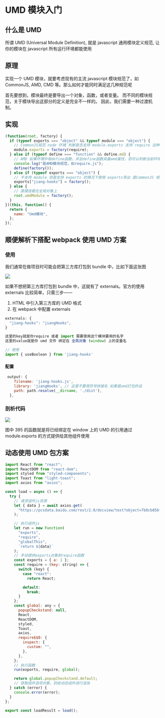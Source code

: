# UMD 模块入门

## 什么是 UMD

所谓 <text-line>UMD (Universal Module Definition)</text-line>, 就是 <text-line>javascript</text-line> 通用模块定义规范, 让你的模块在 <text-line>javascript</text-line> 所有运行环境都能使用

## 原理

实现一个 UMD 模块，就要考虑现有的主流 javascript 模块规范了，如 CommonJS, AMD, CMD 等。那么如何才能同时满足这几种规范呢

首先要想到，模块最终是要导出一个对象，函数，或者变量。
而不同的模块规范，关于模块导出这部分的定义是完全不一样的。
因此，我们需要一种过渡机制。

## 实现

```javascript
(function(root, factory) {
  if (typeof exports === "object" && typeof module === "object") {
    // CommonJS规范 node 环境 判断是否支持 module.exports 支持 require 这种方法
    module.exports = factory(require);
  } else if (typeof define === "function" && define.md) {
    // AMD 如果环境中有define函数，并且define函数具备amd属性，则可以判断当前环境满足AMD规范
    console.log("是AMD模块规范，如require.js");
    define(factory());
  } else if (typeof exports === "object") {
    // 不支持 module 但是支持 exports 的情况下使用 exports导出 是CommonJS 规范
    exports["jiang-hooks"] = factory();
  } else {
    // 直接挂载在全局对象上
    root.umdModule = factory();
  }
})(this, function() {
  return {
    name: "Umd模块",
  };
});
```

## 顺便解析下搭配 <text-line>webpack</text-line> 使用 <text-line>UMD</text-line> 方案

### 使用

我们通常在做项目时可能会把第三方库打包到 bundle 中，比如下面这张图

![](~@public/javascript/UMD/webpack_require.png)

如果不想把第三方库打包到 bundle 中，这就有了 externals。官方的使用 externals 比较简单，只需三步——

1. HTML 中引入第三方库的 UMD 格式
2. 在 webpack 中配置 externals

```js
externals: {
  "jiang-hooks": "jiangHooks",
}

这里的key就是你require 或者 import 需要使用这个模块要用的名字
这里的value就是你 umd 文件 绑定在 全局对象 (window) 上的变量名

// 使用
import { useBoolean } from 'jiang-hooks'
```

<Card type="danger" text="这里有个坑, 就是我在给自己组件打包umd的时候, 用的是 jiang-hooks 这种方式命名, 这种命名会直接报错, 因为在从 window找的时候 会只取 符号 - 前面的字符串 也就是 module.exports jiang , 这样肯定是找不到的, 所以建议使用驼峰命名 也就是 jiangHooks">
</Card>

#### 配置

```js
 output: {
    filename: 'jiang-hooks.js',
    library: 'jiangHooks', // 这里不要用符号拼接名 如果是umd打包的话
    path: path.resolve(__dirname, './dist'),
  },
```

### 剖析代码

![]('~@public/javascript/UMD/webpack_externals.jpg')

图中 395 的函数就是将已经绑定在 window 上的 UMD 的引用通过 module.exports 的方式提供给其他组件使用

## 动态使用 UMD 包方案

```javascript
import React from "react";
import ReactDOM from "react-dom";
import styled from "styled-components";
import Toast from "light-toast";
import axios from "axios";

const load = async () => {
  try {
    // 请求组件js资源
    let { data } = await axios.get(
      "https://pcsdata.baidu.com/rest/2.0/docview/text?object=7b8cb85bfm0b8758c97de03eed161cd5&expires=24h&dp_logid=387718267315671031&rt=pr&sign=FOTRE-DCb740ccc5511e5e8fedcff06b081203-3z%252FRgdEamUYWk2m57ePBDQ3mCOY%253D&file_size=377529&timestamp=1646705730&method=info&fid=373039462-250528-417266335324728&client_type=web&file_type=js&channel=chunlei&web=1&app_id=250528&bdstoken=263676acc60bdabd2a53c52adb5b652a&logid=QjVEM0Q3QUMyQTRGMjdCMUY1QUNFREUwMzM4NTI0QjA6Rkc9MQ==&clienttype=0"
    );

    // 执行组件js
    let run = new Function(
      "exports",
      "require",
      "globalThis",
      `return ${data}`
    );
    // 手动提供exports对象和require函数
    const exports = { a: 1 };
    const require = (key: string) => {
      switch (key) {
        case "react":
          return React;

        default:
          break;
      }
    };
    const global: any = {
      popupCheckstand: null,
      React,
      ReactDOM,
      styled,
      Toast,
      axios,
      require$$0: {
        inspect: {
          custom: "",
        },
      },
    };
    // 执行函数
    run(exports, require, global);

    return global.popupCheckstand.default;
    // 获取组件选项对象，扔给动态组件进行渲染
  } catch (error) {
    console.error(error);
  }
};

export const loadResult = load();
```
